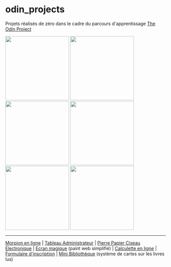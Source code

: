 # odin_projects

Projets réalisés de zéro dans le cadre du parcours d'apprentissage [The Odin Project](https://www.theodinproject.com/paths/full-stack-javascript)

<img src="https://github.com/Poudlardo/odin_projects/assets/55178305/7407c5e8-af0c-4bf8-9de6-0e4938fb53a7" width="200" />
<img src="https://github.com/Poudlardo/odin_projects/assets/55178305/1145590e-77e9-4c80-bec5-174a7add1126" width="200" />
<img src="https://github.com/Poudlardo/odin_projects/assets/55178305/487b4e7b-4915-435e-9139-deff49638b1e" width="200" />
<img src="https://github.com/Poudlardo/odin_projects/assets/55178305/3b9969b0-4f03-4dd2-9457-94261f9d701a" width="200" />
<img src="https://github.com/Poudlardo/odin_projects/assets/55178305/366146d6-4c22-4429-ad14-b8f7ba6763f3" width="200" />
<img src="https://github.com/Poudlardo/odin_projects/assets/55178305/0b657ca4-bacc-4eb6-95f3-f25cb32c0cdb" width="200" />

____

[Morpion en ligne](https://poudlardo.github.io/odin_projects/jeu_morpion/index.html) | [Tableau Administrateur](https://poudlardo.github.io/odin_projects/tableau_admin/index.html) | [Pierre Papier Ciseau Electronique](https://poudlardo.github.io/odin_projects/rock_paper_scissors/ropasci.html) | [Ecran magique](https://poudlardo.github.io/odin_projects/ecran_magique_web/web_ecran.html) (paint web simplifié) | [Calculette en ligne](https://poudlardo.github.io/odin_projects/Calculette/index.html) | [Formulaire d'inscription](https://poudlardo.github.io/odin_projects/sample_signup_form/index.html) | [Mini Bibliothèque](https://poudlardo.github.io/odin_projects/mini_bibliotheque/index.html) (système de cartes sur les livres lus)
